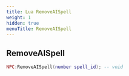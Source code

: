 ```yaml
---
title: Lua RemoveAISpell
weight: 1
hidden: true
menuTitle: RemoveAISpell
---
```

## RemoveAISpell
```lua
NPC:RemoveAISpell(number spell_id); -- void
```